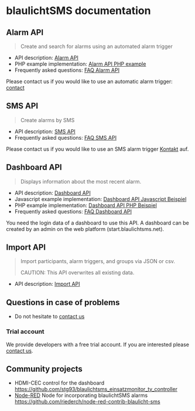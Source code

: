 # blaulichtSMS documentation

## Alarm API

> Create and search for alarms using an automated alarm trigger

* API description: [Alarm API](./alarm_api_v1.md)
* PHP example implementation: [Alarm API PHP example](./examples/alarm-api/php/alarm-api-example.php)
* Frequently asked questions: [FAQ Alarm API](https://github.com/blaulichtSMS/docs/issues?q=label:alarm-api%20label:question)

Please contact us if you would like to use an automatic alarm trigger: [contact](https://start2.blaulichtsms.net/de/contact)


## SMS API

> Create alarms by SMS

* API description: [SMS API](./sms_api_v1.md)
* Frequently asked questions: [FAQ SMS API](https://github.com/blaulichtSMS/docs/issues?q=label:sms-api%20label:question)

Please contact us if you would like to use an SMS alarm trigger [Kontakt](https://start.blaulichtsms.net/de/contact) auf.

## Dashboard API

> Displays information about the most recent alarm.

* API description: [Dashboard API](./dashboard_api_v1.md)
* Javascript example implementation: [Dashboard API Javascript Beispiel](./examples/dashboard-api/javascript/)
* PHP example implementation: [Dashboard API PHP Beispiel](./examples/dashboard-api/php/)
* Frequently asked questions: [FAQ Dashboard API](https://github.com/blaulichtSMS/docs/issues?q=label:dashboard-api%20label:question)

You need the login data of a dashboard to use this API. A dashboard can be created by an admin on the web platform (start.blaulichtsms.net).

## Import API

> Import participants, alarm triggers, and groups via JSON or csv.
>
> CAUTION: This API overwrites all existing data.

* API description: [Import API](./import_api_v1.md)

## Questions in case of problems

* Do not hesitate to [contact us](https://blaulichtsms.net/support/#kontaktformular)

### Trial account

We provide developers with a free trial account. If you are interested please [contact us](https://blaulichtsms.net/support/#kontaktformular).

## Community projects

* HDMI-CEC control for the dashboard https://github.com/stg93/blaulichtsms_einsatzmonitor_tv_controller
* [Node-RED](https://nodered.org/) Node for incorporating blaulichtSMS alarms https://github.com/riederch/node-red-contrib-blaulicht-sms





